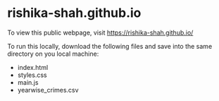 # rishika-shah.github.io

To view this public webpage, visit https://rishika-shah.github.io/

To run this locally, download the following files and save into the same directory on you local machine:
- index.html
- styles.css
- main.js
- yearwise_crimes.csv

